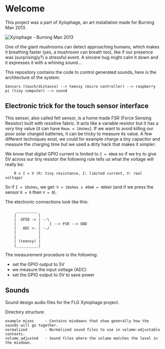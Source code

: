Welcome
=======

This project was a part of Xylophage, an art installation made for Burning Man 2013.

![Xylophage - Burning Man 2013](http://farm4.staticflickr.com/3675/9625015206_d0fff9cf0e_z.jpg)

One of the giant mushrooms can detect approaching humans, which makes it breathing faster (yes, a mushroom can breath too), like if our presence was (surprisingly?) a stressful event.
A sincere hug might calm it down and it expresses it with a whining sound...

This repository contains the code to control generated sounds, here is the architecture of the system:

    Sensors (touch/distance) --> teensy (micro controller) --> raspberry pi (tiny computer) --> sound


Electronic trick for the touch sensor interface
-----------------------------------------------

This sensor, also called felt sensor, is a home made FSR (Force Sensing Resistor) built with resistive fabric.
It acts like a variable resistor but it has a *very* tiny value (it can have `Rmax = 10ohms`).
If we want to avoid killing our poor solar charged batteries, it can be tricky to measure its value.
A few different techniques exist, we could for example charge a tiny capacitor and measure the charging time but we used a dirty hack that makes it simpler:

We know that digital GPIO current is limited to `I = 40mA` so if we try to give 5V across our tiny resistor the following rule tells us what the voltage will really be:

        R x I = V (R: tiny resistance, I: limited current, V: real voltage)

So if `I = 10ohms`, we get: `V = 10ohms x 40mA = 400mV` (and if we press the sensor `R = 0` then `V = 0`).

The electronic connections look like this:

         __________
        |          |
        |  GPIO -> | --\
        |          |    } --> FSR --> GND
        |   ADC <- | --/
        |          |
        |          |
        | (teensy) |
        |__________|


The measurement procedure is the following:
 - set the GPIO output to 5V
 - we measure the input voltage (ADC)
 - set the GPIO output to 0V to save power


Sounds
------

Sound design audio files for the FLG Xylophage project.

Directory structure:

    example mixes     - Contains mixdowns that show generally how the sounds will go together.
    normalized        - Normalized sound files to use in volume-adjustable contexts.
    volume_adjusted   - Sound files where the volume matches the level in the mixdown.
